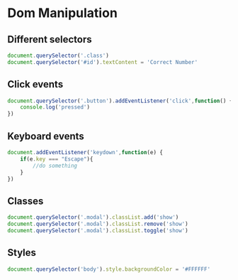 # Dom Manipulation

## Different selectors

```javascript
document.querySelector('.class')
document.querySelector('#id').textContent = 'Correct Number'
```

## Click events

```javascript
document.querySelector('.button').addEventListener('click',function() {
    console.log('pressed')
})
```

## Keyboard events
```javascript
document.addEventListener('keydown',function(e) {
    if(e.key === "Escape"){
        //do something
    }
})
```

## Classes

```javascript
document.querySelector('.modal').classList.add('show')
document.querySelector('.modal').classList.remove('show')
document.querySelector('.modal').classList.toggle('show')
```

## Styles

```javascript
document.querySelector('body').style.backgroundColor = '#FFFFFF'
```